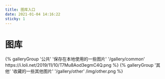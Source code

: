 ```yaml
---
title: 图库入口
date: 2021-01-04 14:16:22
sticky: 1
---
```


# 图库
<div class="gallery-group-main">
{% galleryGroup '公共' '保存在本地使用的一些图片' '/gallery/common' https://i.loli.net/2019/11/10/T7Mu8Aod3egmC4Q.png %}
{% galleryGroup '其他' '收藏的一些其他图片' '/gallery/other' /img/other.png %}
</div>